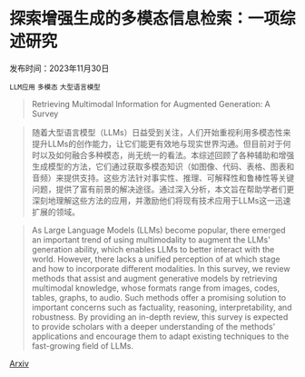# 探索增强生成的多模态信息检索：一项综述研究

发布时间：2023年11月30日

`LLM应用` `多模态` `大型语言模型`

> Retrieving Multimodal Information for Augmented Generation: A Survey

> 随着大型语言模型（LLMs）日益受到关注，人们开始重视利用多模态性来提升LLMs的创作能力，让它们能更有效地与现实世界沟通。但目前对于何时以及如何融合多种模态，尚无统一的看法。本综述回顾了各种辅助和增强生成模型的方法，它们通过获取多模态知识（如图像、代码、表格、图表和音频）来提供支持。这些方法针对事实性、推理、可解释性和鲁棒性等关键问题，提供了富有前景的解决途径。通过深入分析，本文旨在帮助学者们更深刻地理解这些方法的应用，并激励他们将现有技术应用于LLMs这一迅速扩展的领域。

> As Large Language Models (LLMs) become popular, there emerged an important trend of using multimodality to augment the LLMs' generation ability, which enables LLMs to better interact with the world. However, there lacks a unified perception of at which stage and how to incorporate different modalities. In this survey, we review methods that assist and augment generative models by retrieving multimodal knowledge, whose formats range from images, codes, tables, graphs, to audio. Such methods offer a promising solution to important concerns such as factuality, reasoning, interpretability, and robustness. By providing an in-depth review, this survey is expected to provide scholars with a deeper understanding of the methods' applications and encourage them to adapt existing techniques to the fast-growing field of LLMs.

[Arxiv](https://arxiv.org/abs/2303.10868)